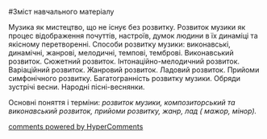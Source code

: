 <div id="hypercomments_widget" class="js-hypercomments-widget invisible"></div>


#Зміст навчального матеріалу

Музика як мистецтво, що не існує без розвитку. Розвиток музики як процес відображення почуттів, настроїв, думок людини в їх динаміці  та якісному перетворенні. Способи розвитку музики: виконавські, динамічні, жанрові, мелодичні, темпові, темброві. Виконавський розвиток. Сюжетний розвиток. Інтонаційно-мелодичний розвиток. Варіаційний розвиток. Жанровий розвиток. Ладовий розвиток. Прийоми симфонічного розвитку. Багатогранність розвитку музики. Обряди зустрічі весни. Народні пісні-веснянки. 

Основні поняття і терміни: *розвиток музики, композиторський та виконавський розвиток, прийоми розвитку, жанр,  лад ( мажор, мінор).*

<div class="js-hypercomments-container">
    <a href="http://hypercomments.com" class="hc-link" title="comments widget">comments powered by HyperComments</a>
</div>